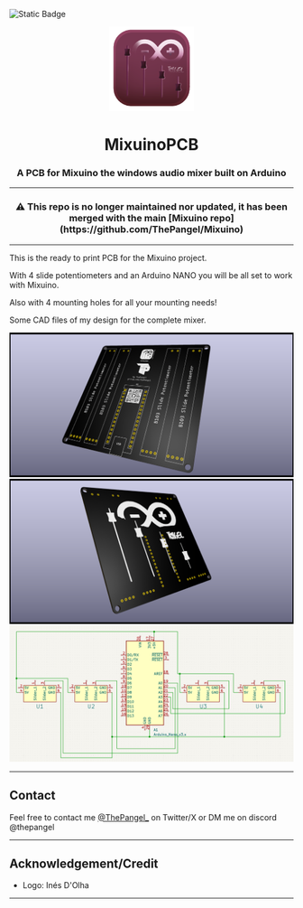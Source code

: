 ![Static Badge](https://img.shields.io/badge/KiCad-blue?style=for-the-badge&logo=kicad&logoSize=auto)

<p align="center">
  <img src="logo.png" alt="logo" width="150" height="150"/>
</p>

<h1 align="center">MixuinoPCB</h1>

<h3 align="center">A PCB for Mixuino the windows audio mixer built on Arduino</h3>

---------

<h3 align="center"> ⚠️ This repo is no longer maintained nor updated, it has been merged with the main [Mixuino repo](https://github.com/ThePangel/Mixuino) </h3>

-----

This is the ready to print PCB for the Mixuino project.

With 4 slide potentiometers and an Arduino NANO you will be all set to work with Mixuino.

Also with 4 mounting holes for all your mounting needs!

Some CAD files of my design for the complete mixer.

![Front view](Front.png)
![Back view](Back.png)
![Diagram view](Diagram.png)

---
## Contact

Feel free to contact me [@ThePangel_](https://twitter.com/thepangel_) on Twitter/X or DM me on discord @thepangel

----
## Acknowledgement/Credit

- Logo: Inés D'Olha

---

